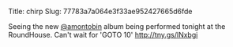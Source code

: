 Title: chirp
Slug: 77783a7a064e3f33ae952427665d6fde

Seeing the new <a href="http://twitter.com/amontobin">@amontobin</a> album being performed tonight at the RoundHouse. Can't wait for 'GOTO 10' <a href="http://tny.gs/lNxbgi">http://tny.gs/lNxbgi</a>
